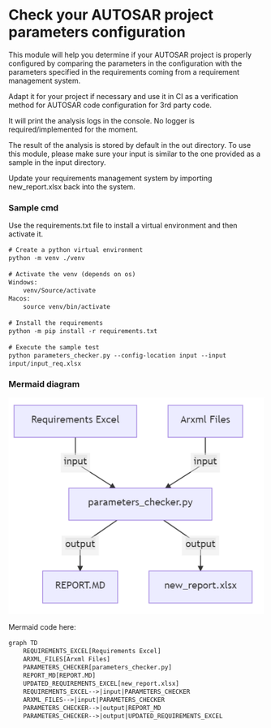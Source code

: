 # Check your AUTOSAR project parameters configuration
This module will help you determine if your 
AUTOSAR project is properly configured by comparing the parameters in the configuration
with the parameters specified in the requirements coming from a requirement 
management system.

Adapt it for your project if necessary and use it in CI as a verification method 
for AUTOSAR code configuration for 3rd party code.

It will print the analysis logs in the console. 
No logger is required/implemented for the moment.

The result of the analysis is stored by default in the out directory.
To use this module, please make sure your input is similar to the one provided as a sample 
in the input directory.

Update your requirements management system by importing new_report.xlsx back into the system.

### Sample cmd

Use the requirements.txt file to install a virtual environment and then activate it.

    # Create a python virtual environment
    python -m venv ./venv

    # Activate the venv (depends on os)
    Windows: 
        venv/Source/activate
    Macos: 
        source venv/bin/activate

    # Install the requirements
    python -m pip install -r requirements.txt

    # Execute the sample test
    python parameters_checker.py --config-location input --input input/input_req.xlsx

### Mermaid diagram

![flow](diagram.PNG)

Mermaid code here:

```mermaid
graph TD
    REQUIREMENTS_EXCEL[Requirements Excel]
    ARXML_FILES[Arxml Files]
    PARAMETERS_CHECKER[parameters_checker.py]
    REPORT_MD[REPORT.MD]
    UPDATED_REQUIREMENTS_EXCEL[new_report.xlsx]
    REQUIREMENTS_EXCEL-->|input|PARAMETERS_CHECKER
    ARXML_FILES-->|input|PARAMETERS_CHECKER
    PARAMETERS_CHECKER-->|output|REPORT_MD
    PARAMETERS_CHECKER-->|output|UPDATED_REQUIREMENTS_EXCEL
```
